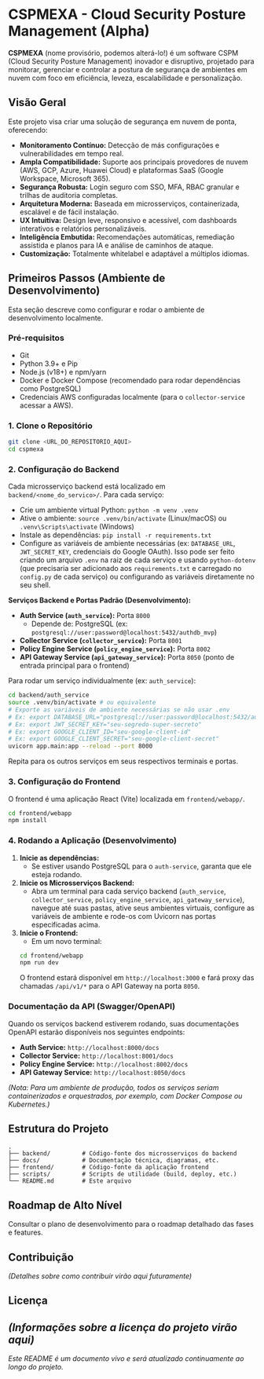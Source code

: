 # CSPMEXA - Cloud Security Posture Management (Alpha)

**CSPMEXA** (nome provisório, podemos alterá-lo!) é um software CSPM (Cloud Security Posture Management) inovador e disruptivo, projetado para monitorar, gerenciar e controlar a postura de segurança de ambientes em nuvem com foco em eficiência, leveza, escalabilidade e personalização.

## Visão Geral

Este projeto visa criar uma solução de segurança em nuvem de ponta, oferecendo:

*   **Monitoramento Contínuo:** Detecção de más configurações e vulnerabilidades em tempo real.
*   **Ampla Compatibilidade:** Suporte aos principais provedores de nuvem (AWS, GCP, Azure, Huawei Cloud) e plataformas SaaS (Google Workspace, Microsoft 365).
*   **Segurança Robusta:** Login seguro com SSO, MFA, RBAC granular e trilhas de auditoria completas.
*   **Arquitetura Moderna:** Baseada em microsserviços, containerizada, escalável e de fácil instalação.
*   **UX Intuitiva:** Design leve, responsivo e acessível, com dashboards interativos e relatórios personalizáveis.
*   **Inteligência Embutida:** Recomendações automáticas, remediação assistida e planos para IA e análise de caminhos de ataque.
*   **Customização:** Totalmente whitelabel e adaptável a múltiplos idiomas.

## Primeiros Passos (Ambiente de Desenvolvimento)

Esta seção descreve como configurar e rodar o ambiente de desenvolvimento localmente.

### Pré-requisitos

*   Git
*   Python 3.9+ e Pip
*   Node.js (v18+) e npm/yarn
*   Docker e Docker Compose (recomendado para rodar dependências como PostgreSQL)
*   Credenciais AWS configuradas localmente (para o `collector-service` acessar a AWS).

### 1. Clone o Repositório

```bash
git clone <URL_DO_REPOSITORIO_AQUI>
cd cspmexa
```

### 2. Configuração do Backend

Cada microsserviço backend está localizado em `backend/<nome_do_servico>/`.
Para cada serviço:
*   Crie um ambiente virtual Python: `python -m venv .venv`
*   Ative o ambiente: `source .venv/bin/activate` (Linux/macOS) ou `.venv\Scripts\activate` (Windows)
*   Instale as dependências: `pip install -r requirements.txt`
*   Configure as variáveis de ambiente necessárias (ex: `DATABASE_URL`, `JWT_SECRET_KEY`, credenciais do Google OAuth). Isso pode ser feito criando um arquivo `.env` na raiz de cada serviço e usando `python-dotenv` (que precisaria ser adicionado aos `requirements.txt` e carregado no `config.py` de cada serviço) ou configurando as variáveis diretamente no seu shell.

**Serviços Backend e Portas Padrão (Desenvolvimento):**
*   **Auth Service (`auth_service`):** Porta `8000`
    *   Depende de: PostgreSQL (ex: `postgresql://user:password@localhost:5432/authdb_mvp`)
*   **Collector Service (`collector_service`):** Porta `8001`
*   **Policy Engine Service (`policy_engine_service`):** Porta `8002`
*   **API Gateway Service (`api_gateway_service`):** Porta `8050` (ponto de entrada principal para o frontend)

Para rodar um serviço individualmente (ex: `auth_service`):
```bash
cd backend/auth_service
source .venv/bin/activate # ou equivalente
# Exporte as variáveis de ambiente necessárias se não usar .env
# Ex: export DATABASE_URL="postgresql://user:password@localhost:5432/authdb_mvp"
# Ex: export JWT_SECRET_KEY="seu-segredo-super-secreto"
# Ex: export GOOGLE_CLIENT_ID="seu-google-client-id"
# Ex: export GOOGLE_CLIENT_SECRET="seu-google-client-secret"
uvicorn app.main:app --reload --port 8000
```
Repita para os outros serviços em seus respectivos terminais e portas.

### 3. Configuração do Frontend

O frontend é uma aplicação React (Vite) localizada em `frontend/webapp/`.

```bash
cd frontend/webapp
npm install
```

### 4. Rodando a Aplicação (Desenvolvimento)

1.  **Inicie as dependências:**
    *   Se estiver usando PostgreSQL para o `auth-service`, garanta que ele esteja rodando.
2.  **Inicie os Microsserviços Backend:**
    *   Abra um terminal para cada serviço backend (`auth_service`, `collector_service`, `policy_engine_service`, `api_gateway_service`), navegue até suas pastas, ative seus ambientes virtuais, configure as variáveis de ambiente e rode-os com Uvicorn nas portas especificadas acima.
3.  **Inicie o Frontend:**
    *   Em um novo terminal:
    ```bash
    cd frontend/webapp
    npm run dev
    ```
    O frontend estará disponível em `http://localhost:3000` e fará proxy das chamadas `/api/v1/*` para o API Gateway na porta `8050`.

### Documentação da API (Swagger/OpenAPI)

Quando os serviços backend estiverem rodando, suas documentações OpenAPI estarão disponíveis nos seguintes endpoints:
*   **Auth Service:** `http://localhost:8000/docs`
*   **Collector Service:** `http://localhost:8001/docs`
*   **Policy Engine Service:** `http://localhost:8002/docs`
*   **API Gateway Service:** `http://localhost:8050/docs`

*(Nota: Para um ambiente de produção, todos os serviços seriam containerizados e orquestrados, por exemplo, com Docker Compose ou Kubernetes.)*

## Estrutura do Projeto

```
.
├── backend/         # Código-fonte dos microsserviços do backend
├── docs/            # Documentação técnica, diagramas, etc.
├── frontend/        # Código-fonte da aplicação frontend
├── scripts/         # Scripts de utilidade (build, deploy, etc.)
└── README.md        # Este arquivo
```

## Roadmap de Alto Nível

Consultar o plano de desenvolvimento para o roadmap detalhado das fases e features.

## Contribuição

*(Detalhes sobre como contribuir virão aqui futuramente)*

## Licença

*(Informações sobre a licença do projeto virão aqui)*
---

*Este README é um documento vivo e será atualizado continuamente ao longo do projeto.*
